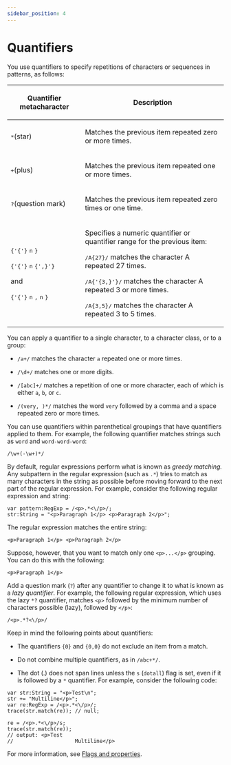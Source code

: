 ```yaml
---
sidebar_position: 4
---
```


# Quantifiers

You use quantifiers to specify repetitions of characters or sequences in
patterns, as follows:

<table>
  <thead>
    <tr>
      <th><p>Quantifier metacharacter</p></th>
      <th><p>Description</p></th>
    </tr>
  </thead>
  <tbody>
    <tr>
      <td>
        <p><samp>*</samp>(star)</p>
      </td>
      <td><p>Matches the previous item repeated zero or more times.</p></td>
    </tr>
    <tr>
      <td>
        <p><samp>+</samp>(plus)</p>
      </td>
      <td><p>Matches the previous item repeated one or more times.</p></td>
    </tr>
    <tr>
      <td>
        <p><samp>?</samp>(question mark)</p>
      </td>
      <td><p>Matches the previous item repeated zero times or one time.</p></td>
    </tr>
    <tr>
      <td>
        <p>
          <samp>{'{'}</samp>
          <samp>n</samp>
          <samp>}</samp>
        </p>
        <p>
          <samp>{'{'}</samp>
          <samp>n</samp>
          <samp>{',}'}</samp>
        </p>
        <p>and</p>
        <p>
          <samp>{'{'}</samp>
          <samp>n</samp>
          <samp>,</samp>
          <samp>n</samp>
          <samp>}</samp>
        </p>
      </td>
      <td>
        <p>
          Specifies a numeric quantifier or quantifier range for the previous
          item:
        </p>
        <p><samp>/A{27}/</samp> matches the character A repeated 27 times.</p>
        <p>
          <samp>/A{'{3,}'}/</samp> matches the character A repeated 3 or more
          times.
        </p>
        <p>
          <samp>/A{3,5}/</samp> matches the character A repeated 3 to 5 times.
        </p>
      </td>
    </tr>
  </tbody>
</table>


You can apply a quantifier to a single character, to a character class, or to a
group:

- `/a+/` matches the character `a` repeated one or more times.

- `/\d+/` matches one or more digits.

- `/[abc]+/` matches a repetition of one or more character, each of which is
  either `a`, `b`, or `c`.

- `/(very, )*/` matches the word `very` followed by a comma and a space repeated
  zero or more times.

You can use quantifiers within parenthetical groupings that have quantifiers
applied to them. For example, the following quantifier matches strings such as
`word` and `word-word-word`:

```
/\w+(-\w+)*/
```

By default, regular expressions perform what is known as _greedy matching._ Any
subpattern in the regular expression (such as `.*`) tries to match as many
characters in the string as possible before moving forward to the next part of
the regular expression. For example, consider the following regular expression
and string:

```
var pattern:RegExp = /<p>.*<\/p>/;
str:String = "<p>Paragraph 1</p> <p>Paragraph 2</p>";
```

The regular expression matches the entire string:

```
<p>Paragraph 1</p> <p>Paragraph 2</p>
```

Suppose, however, that you want to match only one `<p>...</p>` grouping. You can
do this with the following:

```
<p>Paragraph 1</p>
```

Add a question mark (`?`) after any quantifier to change it to what is known as
a _lazy quantifier_. For example, the following regular expression, which uses
the lazy `*?` quantifier, matches `<p>` followed by the minimum number of
characters possible (lazy), followed by `</p>`:

```
/<p>.*?<\/p>/
```

Keep in mind the following points about quantifiers:

- The quantifiers `{0}` and `{0,0}` do not exclude an item from a match.

- Do not combine multiple quantifiers, as in `/abc+*/`.

- The dot (.) does not span lines unless the `s` (`dotall`) flag is set, even if
  it is followed by a `*` quantifier. For example, consider the following code:

```
var str:String = "<p>Test\n";
str += "Multiline</p>";
var re:RegExp = /<p>.*<\/p>/;
trace(str.match(re)); // null;

re = /<p>.*<\/p>/s;
trace(str.match(re));
// output: <p>Test
//                    Multiline</p>
```

For more information, see [Flags and properties](./flags-and-properties.md).
